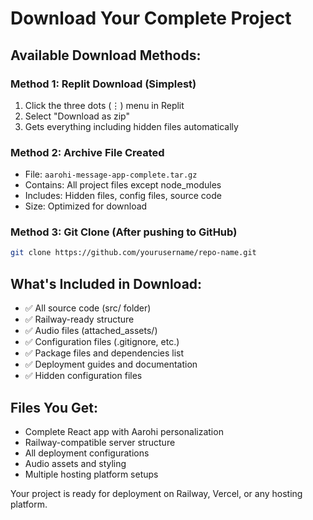 # Download Your Complete Project

## Available Download Methods:

### Method 1: Replit Download (Simplest)
1. Click the three dots (⋮) menu in Replit
2. Select "Download as zip"
3. Gets everything including hidden files automatically

### Method 2: Archive File Created
- File: `aarohi-message-app-complete.tar.gz`
- Contains: All project files except node_modules
- Includes: Hidden files, config files, source code
- Size: Optimized for download

### Method 3: Git Clone (After pushing to GitHub)
```bash
git clone https://github.com/yourusername/repo-name.git
```

## What's Included in Download:
- ✅ All source code (src/ folder)
- ✅ Railway-ready structure
- ✅ Audio files (attached_assets/)
- ✅ Configuration files (.gitignore, etc.)
- ✅ Package files and dependencies list
- ✅ Deployment guides and documentation
- ✅ Hidden configuration files

## Files You Get:
- Complete React app with Aarohi personalization
- Railway-compatible server structure
- All deployment configurations
- Audio assets and styling
- Multiple hosting platform setups

Your project is ready for deployment on Railway, Vercel, or any hosting platform.